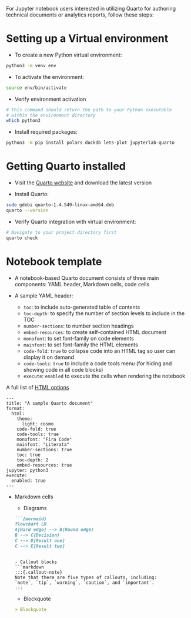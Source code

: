

For Jupyter notebook users interested in utilizing Quarto for authoring technical documents or analytics reports, follow these steps:

# Setting up a Virtual environment

* To create a new Python virtual environment:

```bash
python3 -m venv env
```

* To activate the environment:

```bash
source env/bin/activate
```

* Verify environment activation

```bash
# This command should return the path to your Python executable
# within the environment directory
which python3
```

* Install required packages:

```bash
python3 -m pip install polars duckdb lets-plot jupyterlab-quarto
```

# Getting Quarto installed

* Visit the [Quarto website](https://quarto.org/docs/get-started/) and download the latest version

* Install Quarto:

```bash
sudo gdebi quarto-1.4.549-linux-amd64.deb
quarto --version
```

* Verify Quarto integration with virtual environment:

```bash
# Navigate to your project directory first
quarto check 
```

# Notebook template

* A notebook-based Quarto document consists of three main components: YAML header, Markdown cells, code cells

* A sample YAML header:
  - `toc`: to include auto-generated table of contents
  - `toc-depth`: to specify the number of section levels to include in the TOC
  - `number-sections`: to number section headings
  - `embed-resources`: to create self-contained HTML document
  - `monofont`: to set font-family on code elements
  - `mainfont`: to set font-family the HTML elements
  - `code-fold`: `true` to collapse code into an HTML tag so user can display it on demand
  - `code-tools`: `true` to include a code tools menu (for hiding and showing code in all code blocks)
  - `execute`: `enabled` to execute the cells when rendering the notebook

A full list of [HTML options](https://quarto.org/docs/reference/formats/html.html)

```
---
title: "A sample Quarto document"
format:
  html:
    theme:
      light: cosmo
    code-fold: true
    code-tools: true
    monofont: "Fira Code"
    mainfont: "Literata"
    number-sections: true
    toc: true
    toc-depth: 2
    embed-resources: true
jupyter: python3
execute: 
  enabled: true
---
```

* Markdown cells

  - Diagrams

  ```markdown
  ```{mermaid}
  flowchart LR
  A[Hard edge] --> B(Round edge)
  B --> C{Decision}
  C --> D[Result one]
  C --> E[Result two]
  ```
  ```
  
  - Callout blocks
  ```markdown
  :::{.callout-note}
  Note that there are five types of callouts, including: 
  `note`, `tip`, `warning`, `caution`, and `important`.
  :::
  ```
  
  - Blockquote
  ```markdown
  > Blockquote
  ```
